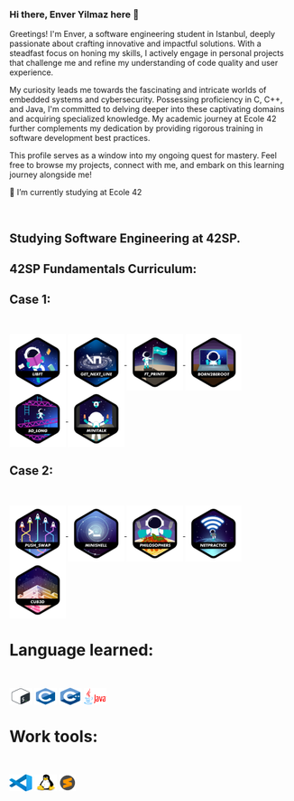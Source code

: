 ### Hi there, Enver Yilmaz here 👋

Greetings! I'm Enver, a software engineering student in Istanbul, deeply passionate about crafting innovative and impactful solutions. With a steadfast focus on honing my skills, I actively engage in personal projects that challenge me and refine my understanding of code quality and user experience.

My curiosity leads me towards the fascinating and intricate worlds of embedded systems and cybersecurity. Possessing proficiency in C, C++, and Java, I'm committed to delving deeper into these captivating domains and acquiring specialized knowledge. My academic journey at Ecole 42 further complements my dedication by providing rigorous training in software development best practices.

This profile serves as a window into my ongoing quest for mastery. Feel free to browse my projects, connect with me, and embark on this learning journey alongside me!


:rocket: I’m currently studying at Ecole 42

<br>

## Studying Software Engineering at 42SP.



## 42SP Fundamentals Curriculum:
  
## Case 1:

<div style="display: inline_block"><br>
   
  <a href="https://github.com/enverbey"><img align="center" alt="Jorge-C" height="100" width="100" src="https://github.com/enverbey/42_projects_png/blob/master/libftn.png" /> </a>
  <a href="https://github.com/enverbey"><img align="center" alt="Jorge-C" height="100" width="100" src="https://github.com/enverbey/42_projects_png/blob/master/get_next_linen.png" /> </a>
  <a href="https://github.com/enverbey"><img align="center" alt="Jorge-C" height="100" width="100" src="https://github.com/enverbey/42_projects_png/blob/master/ft_printfn.png" /> </a>
  <a href="https://github.com/enverbey"><img align="center" alt="Jorge-C" height="100" width="100" src="https://github.com/enverbey/42_projects_png/blob/master/born2berootn.png" /> </a>
  <a href="https://github.com/enverbey"><img align="center" alt="Jorge-C" height="100" width="100" src="https://github.com/enverbey/42_projects_png/blob/master/so_longn.png" /> </a>
  <a href="https://github.com/enverbey"><img align="center" alt="Jorge-C" height="100" width="100" src="https://github.com/enverbey/42_projects_png/blob/master/minitalkn.png" /> </a>

</div>

  ## Case 2:
  
<div style="display: inline_block"><br>

 <a href="https://github.com/enverbey"><img align="center" alt="Jorge-C" height="100" width="100" src="https://github.com/enverbey/42_projects_png/blob/master/push_swapn.png" /> </a>
 <a href="https://github.com/enverbey"><img align="center" alt="Jorge-C" height="100" width="100" src="https://github.com/enverbey/42_projects_png/blob/master/minishelln.png" /> </a>
 <a href="https://github.com/enverbey"><img align="center" alt="Jorge-C" height="100" width="100" src="https://github.com/enverbey/42_projects_png/blob/master/philosophersn.png" /> </a>
 <a href="https://github.com/enverbey"><img align="center" alt="Jorge-C" height="100" width="100" src="https://github.com/enverbey/42_projects_png/blob/master/netpracticen.png" /> </a>
 <a href="https://github.com/enverbey"><img align="center" alt="Jorge-C" height="100" width="100" src="https://github.com/enverbey/42_projects_png/blob/master/cub3dn.png" /> </a>

  
</div> 

# Language learned:

<div style="display: inline_block"><br>
  
  <a href="https://github.com/enverbey"><img align="center" alt="Jorge-C" height="30" width="40" src="https://github.com/enverbey/42_projects_png/blob/master/bash_SVG.svg" /></a>
  <a href="https://github.com/enverbey"><img align="center" alt="Jorge-C" height="30" width="40" src="https://github.com/enverbey/42_projects_png/blob/master/C_svg.svg" /></a>
  <a href="https://github.com/enverbey"><img align="center" alt="Jorge-C" height="30" width="40" src="https://github.com/enverbey/42_projects_png/blob/master/cpppp.svg" /></a>
  <a href="https://github.com/enverbey"><img align="center" alt="Jorge-C" height="30" width="40" src="https://github.com/enverbey/42_projects_png/blob/master/java.png" /></a>
  
</div>
  
  # Work tools:

<div style="display: inline_block"><br>

  <a href="https://github.com/enverbey"><img align="center" alt="Jorge-C" height="30" width="40" src="https://github.com/enverbey/42_projects_png/blob/master/vs_SVG.svg" /></a>
  <a href="https://github.com/enverbey"><img align="center" alt="Jorge-C" height="30" width="40" src="https://github.com/enverbey/42_projects_png/blob/master/linux_SVG.svg" /></a>
  <a href="https://github.com/enverbey"><img align="center" alt="Jorge-C" height="30" width="30" src="https://github.com/enverbey/42_projects_png/blob/master/sublime2.png" /></a>
  
</div>
<br>

<!--
## Feel free to get in touch with me:
 <div>
  <a href="https://instagram.com/devjota" target="_blank"><img src="https://img.shields.io/badge/-Instagram-%23E4405F?style=for-the-badge&logo=instagram&logoColor=white" target="_blank"></a>
  <a href = "mailto:jorgeedualves84@gmail.com"><img src="https://img.shields.io/badge/-Gmail-%23333?style=for-the-badge&logo=gmail&logoColor=white" target="_blank"></a>
  <a href="https://www.linkedin.com/in/jorge-eduardo-alves-094b4331/" target="_blank"><img src="https://img.shields.io/badge/-LinkedIn-%230077B5?style=for-the-badge&logo=linkedin&logoColor=white" target="_blank"></a> 
</div>
*/
-->
